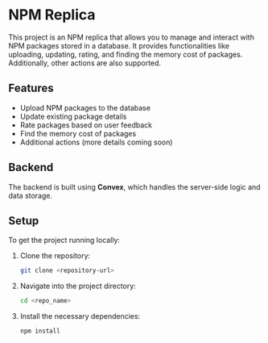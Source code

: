 # NPM Replica

This project is an NPM replica that allows you to manage and interact with NPM packages stored in a database. It provides functionalities like uploading, updating, rating, and finding the memory cost of packages. Additionally, other actions are also supported.

## Features
- Upload NPM packages to the database
- Update existing package details
- Rate packages based on user feedback
- Find the memory cost of packages
- Additional actions (more details coming soon)

## Backend
The backend is built using **Convex**, which handles the server-side logic and data storage.

## Setup

To get the project running locally:

1. Clone the repository:
   ```bash
   git clone <repository-url>

2. Navigate into the project directory:
   ```bash
   cd <repo_name>
3. Install the necessary dependencies:
   ```bash
   npm install
